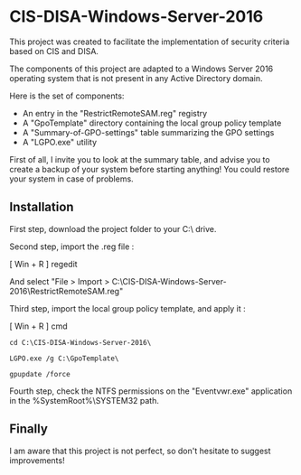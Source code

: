 # CIS-DISA-Windows-Server-2016

This project was created to facilitate the implementation of security criteria based on CIS and DISA.

The components of this project are adapted to a Windows Server 2016 operating system that is not present in any Active Directory domain.

Here is the set of components:
- An entry in the "RestrictRemoteSAM.reg" registry
- A "GpoTemplate" directory containing the local group policy template
- A "Summary-of-GPO-settings" table summarizing the GPO settings
- A "LGPO.exe" utility

First of all, I invite you to look at the summary table, and advise you to create a backup of your system before starting anything! You could restore your system in case of problems.


## Installation

First step, download the project folder to your C:\ drive.


Second step, import the .reg file :

[ Win + R ] regedit

And select "File > Import > C:\CIS-DISA-Windows-Server-2016\RestrictRemoteSAM.reg"


Third step, import the local group policy template, and apply it :

[ Win + R ] cmd

```
cd C:\CIS-DISA-Windows-Server-2016\
```
```
LGPO.exe /g C:\GpoTemplate\
```
```
gpupdate /force
```


Fourth step, check the NTFS permissions on the "Eventvwr.exe" application in the %SystemRoot%\SYSTEM32 path.


## Finally

I am aware that this project is not perfect, so don't hesitate to suggest improvements!
